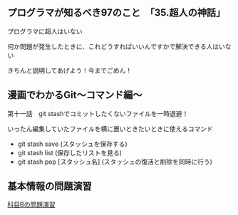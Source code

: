 ## プログラマが知るべき97のこと　「35.超人の神話」
プログラマに超人はいない

何か問題が発生したときに、これどうすればいいんですかで解決できる人はいない

きちんと説明してあげよう！今までごめん！

## 漫画でわかるGit～コマンド編～
第十一話　git stashでコミットしたくないファイルを一時退避！

いったん編集していたファイルを横に置いときたいときに使えるコマンド

- git stash save (スタッシュを保存する)
- git stash list (保存したリストを見る)
- git stash pop [スタッシュ名] (スタッシュの復活と削除を同時に行う)

## 基本情報の問題演習
[科目Bの問題演習](https://www.youtube.com/watch?v%253DwaAwVXa9y2o)
